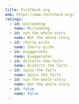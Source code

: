 ```yaml
---
title: FactCheck.org
web: https://www.factcheck.org/
ratings:
  - id: misleading
    name: Misleading
  - id: not-the-whole-story
    name: Not the whole story
  - id: cherry-picks
    name: Cherry-picks
  - id: exaggerates
    name: Exaggerates
  - id: distorts-the-facts
    name: Distorts the facts
  - id: spins-the-facts
    name: Spins the facts
  - id: not-the-whole-story
    name: Not the whole story
  - id: false
    name: False
---
```

